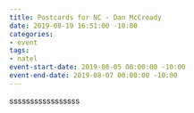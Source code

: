 ```yaml
---
title: Postcards for NC - Dan McCready
date: 2019-08-19 16:51:00 -10:00
categories:
- event
tags:
- natel
event-start-date: 2019-08-05 00:00:00 -10:00
event-end-date: 2019-08-07 00:00:00 -10:00
---
```


sssssssssssssssss